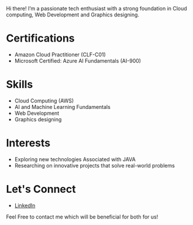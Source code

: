 Hi there! I’m a passionate tech enthusiast with a strong foundation in Cloud computing, Web Development and Graphics designing.

# Certifications
- Amazon Cloud Practitioner (CLF-C01)
- Microsoft Certified: Azure AI Fundamentals (AI-900)

# Skills
- Cloud Computing (AWS)
- AI and Machine Learning Fundamentals
- Web Development
- Graphics designing

# Interests
- Exploring new technologies Associated with JAVA
- Researching on innovative projects that solve real-world problems

# Let's Connect
- [LinkedIn]([your-linkedin-url](https://www.linkedin.com/in/vinayak0202))

Feel Free to contact me which will be beneficial for both for us!

